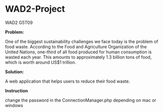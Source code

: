 # WAD2-Project
WAD2 G5T09

**Problem:**

One of the biggest sustainability challenges we face today is the problem of food waste. According to the Food and Agriculture Organization of the United Nations, one-third of all food produced for human consumption is wasted each year. This amounts to approximately 1.3 billion tons of food, which is worth around US\$1 trillion.

**Solution:**

A web application that helps users to reduce their food waste.

**Instruction**

change the password in the ConnectionManager.php depending on mac or windows